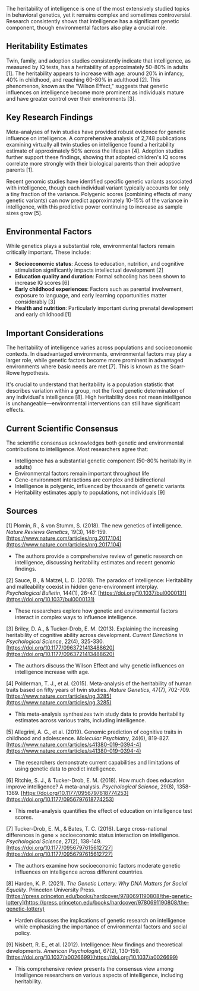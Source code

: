 The heritability of intelligence is one of the most extensively studied topics in behavioral genetics, yet it remains complex and sometimes controversial. Research consistently shows that intelligence has a significant genetic component, though environmental factors also play a crucial role.

## Heritability Estimates

Twin, family, and adoption studies consistently indicate that intelligence, as measured by IQ tests, has a heritability of approximately 50-80% in adults [1]. The heritability appears to increase with age: around 20% in infancy, 40% in childhood, and reaching 60-80% in adulthood [2]. This phenomenon, known as the "Wilson Effect," suggests that genetic influences on intelligence become more prominent as individuals mature and have greater control over their environments [3].

## Key Research Findings

Meta-analyses of twin studies have provided robust evidence for genetic influence on intelligence. A comprehensive analysis of 2,748 publications examining virtually all twin studies on intelligence found a heritability estimate of approximately 50% across the lifespan [4]. Adoption studies further support these findings, showing that adopted children's IQ scores correlate more strongly with their biological parents than their adoptive parents [1].

Recent genomic studies have identified specific genetic variants associated with intelligence, though each individual variant typically accounts for only a tiny fraction of the variance. Polygenic scores (combining effects of many genetic variants) can now predict approximately 10-15% of the variance in intelligence, with this predictive power continuing to increase as sample sizes grow [5].

## Environmental Factors

While genetics plays a substantial role, environmental factors remain critically important. These include:

- **Socioeconomic status**: Access to education, nutrition, and cognitive stimulation significantly impacts intellectual development [2]
- **Education quality and duration**: Formal schooling has been shown to increase IQ scores [6]
- **Early childhood experiences**: Factors such as parental involvement, exposure to language, and early learning opportunities matter considerably [3]
- **Health and nutrition**: Particularly important during prenatal development and early childhood [1]

## Important Considerations

The heritability of intelligence varies across populations and socioeconomic contexts. In disadvantaged environments, environmental factors may play a larger role, while genetic factors become more prominent in advantaged environments where basic needs are met [7]. This is known as the Scarr-Rowe hypothesis.

It's crucial to understand that heritability is a population statistic that describes variation within a group, not the fixed genetic determination of any individual's intelligence [8]. High heritability does not mean intelligence is unchangeable—environmental interventions can still have significant effects.

## Current Scientific Consensus

The scientific consensus acknowledges both genetic and environmental contributions to intelligence. Most researchers agree that:
- Intelligence has a substantial genetic component (50-80% heritability in adults)
- Environmental factors remain important throughout life
- Gene-environment interactions are complex and bidirectional
- Intelligence is polygenic, influenced by thousands of genetic variants
- Heritability estimates apply to populations, not individuals [9]

## Sources

[1] Plomin, R., & von Stumm, S. (2018). The new genetics of intelligence. *Nature Reviews Genetics*, 19(3), 148-159. [https://www.nature.com/articles/nrg.2017.104](https://www.nature.com/articles/nrg.2017.104)
- The authors provide a comprehensive review of genetic research on intelligence, discussing heritability estimates and recent genomic findings.

[2] Sauce, B., & Matzel, L. D. (2018). The paradox of intelligence: Heritability and malleability coexist in hidden gene-environment interplay. *Psychological Bulletin*, 144(1), 26-47. [https://doi.org/10.1037/bul0000131](https://doi.org/10.1037/bul0000131)
- These researchers explore how genetic and environmental factors interact in complex ways to influence intelligence.

[3] Briley, D. A., & Tucker-Drob, E. M. (2013). Explaining the increasing heritability of cognitive ability across development. *Current Directions in Psychological Science*, 22(4), 325-330. [https://doi.org/10.1177/0963721413488620](https://doi.org/10.1177/0963721413488620)
- The authors discuss the Wilson Effect and why genetic influences on intelligence increase with age.

[4] Polderman, T. J., et al. (2015). Meta-analysis of the heritability of human traits based on fifty years of twin studies. *Nature Genetics*, 47(7), 702-709. [https://www.nature.com/articles/ng.3285](https://www.nature.com/articles/ng.3285)
- This meta-analysis synthesizes twin study data to provide heritability estimates across various traits, including intelligence.

[5] Allegrini, A. G., et al. (2019). Genomic prediction of cognitive traits in childhood and adolescence. *Molecular Psychiatry*, 24(6), 819-827. [https://www.nature.com/articles/s41380-019-0394-4](https://www.nature.com/articles/s41380-019-0394-4)
- The researchers demonstrate current capabilities and limitations of using genetic data to predict intelligence.

[6] Ritchie, S. J., & Tucker-Drob, E. M. (2018). How much does education improve intelligence? A meta-analysis. *Psychological Science*, 29(8), 1358-1369. [https://doi.org/10.1177/0956797618774253](https://doi.org/10.1177/0956797618774253)
- This meta-analysis quantifies the effect of education on intelligence test scores.

[7] Tucker-Drob, E. M., & Bates, T. C. (2016). Large cross-national differences in gene × socioeconomic status interaction on intelligence. *Psychological Science*, 27(2), 138-149. [https://doi.org/10.1177/0956797615612727](https://doi.org/10.1177/0956797615612727)
- The authors examine how socioeconomic factors moderate genetic influences on intelligence across different countries.

[8] Harden, K. P. (2021). *The Genetic Lottery: Why DNA Matters for Social Equality*. Princeton University Press. [https://press.princeton.edu/books/hardcover/9780691190808/the-genetic-lottery](https://press.princeton.edu/books/hardcover/9780691190808/the-genetic-lottery)
- Harden discusses the implications of genetic research on intelligence while emphasizing the importance of environmental factors and social policy.

[9] Nisbett, R. E., et al. (2012). Intelligence: New findings and theoretical developments. *American Psychologist*, 67(2), 130-159. [https://doi.org/10.1037/a0026699](https://doi.org/10.1037/a0026699)
- This comprehensive review presents the consensus view among intelligence researchers on various aspects of intelligence, including heritability.